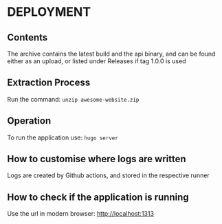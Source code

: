 # DEPLOYMENT

## Contents

The archive contains the latest build and the api binary, and
can be found either as an upload, or listed under Releases
if tag 1.0.0 is used

## Extraction Process

Run the command:
`unzip awesome-website.zip`

## Operation

To run the application use:
`hugo server`

## How to customise where logs are written

Logs are created by Github actions, and stored in the respective runner

## How to check if the application is running

Use the url in modern browser: <http://localhost:1313>
